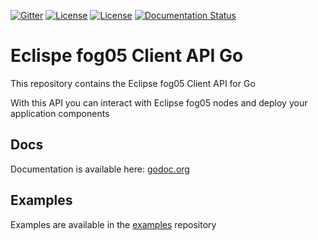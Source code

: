 [![Gitter](https://badges.gitter.im/atolab/fog05.svg)](https://gitter.im/atolab/fog05?utm_source=badge&utm_medium=badge&utm_campaign=pr-badge)
[![License](https://img.shields.io/badge/License-EPL%202.0-blue)](https://choosealicense.com/licenses/epl-2.0/)
[![License](https://img.shields.io/badge/License-Apache%202.0-blue.svg)](https://opensource.org/licenses/Apache-2.0)
[![Documentation Status](https://img.shields.io/badge/docs-passing-green.svg)](https://godoc.org/github.com/eclipse-fog05/api-go/fog05)

# Eclispe fog05 Client API Go

This repository contains the Eclipse fog05 Client API for Go

With this API you can interact with Eclipse fog05 nodes and deploy your application components


## Docs

Documentation is available here: [godoc.org](https://godoc.org/github.com/eclipse-fog05/api-go/fog05)

## Examples

Examples are available in the [examples](https://github.com/eclipse-fog05/examples/tree/master/fim_api/go) repository

